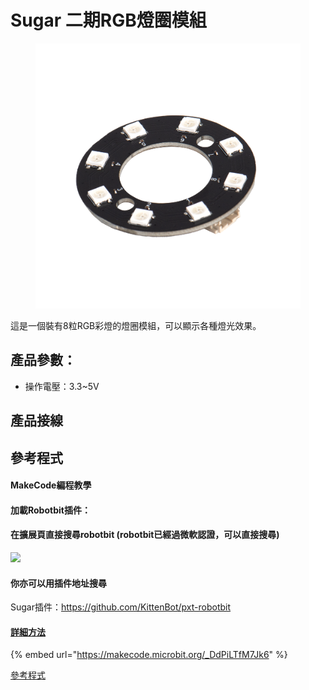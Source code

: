 # Sugar 二期RGB燈圈模組

<figure><img src="../../.gitbook/assets/rgb.png" alt=""><figcaption></figcaption></figure>

這是一個裝有8粒RGB彩燈的燈圈模組，可以顯示各種燈光效果。

## 產品參數：

* 操作電壓：3.3\~5V

## 產品接線

## 參考程式

#### MakeCode編程教學

#### 加載Robotbit插件：

#### 在擴展頁直接搜尋robotbit (robotbit已經過微軟認證，可以直接搜尋)

![](https://kittenbothk.readthedocs.io/en/latest/\_images/sugar\_search.gif)

#### 你亦可以用插件地址搜尋

Sugar插件：https://github.com/KittenBot/pxt-robotbit

#### [詳細方法](../../programmingplatforms/makecode/kittenbotandmakecode.md)

{% embed url="https://makecode.microbit.org/_DdPiLTfM7Jk6" %}

[參考程式](https://makecode.microbit.org/\_DdPiLTfM7Jk6)

